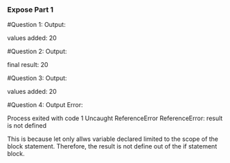 ### Expose Part 1

#Question 1:
Output: 

values added:  20

#Question 2:
Output: 

final result:  20

#Question 3:
Output: 

values added:  20

#Question 4:
Output Error: 

Process exited with code 1
Uncaught ReferenceError ReferenceError: result is not defined

This is because let only allws variable declared limited to the scope of the block statement. Therefore, the result is not define out of the if statement block.

